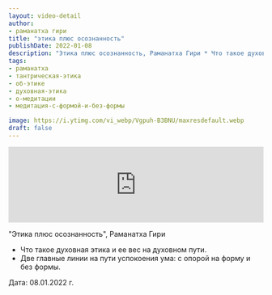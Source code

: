 ```yaml
---
layout: video-detail
author:
- раманатха гири
title: "этика плюс осознанность"
publishDate: 2022-01-08
description: "Этика плюс осознанность, Раманатха Гири * Что такое духовная этика и ее вес на духовном пути. * Две главные линии на пути успокоения ума  с опорой на форму и без формы.   Дата  08.01.2022 г."
tags: 
- раманатха
- тантрическая-этика
- об-этике
- духовная-этика
- о-медитации
- медитация-с-формой-и-без-формы

image: https://i.ytimg.com/vi_webp/Vgpuh-B3BNU/maxresdefault.webp
draft: false
---
```


<iframe width="100%" src="https://www.youtube.com/embed/Vgpuh-B3BNU" frameborder="0" allowfullscreen=""></iframe> 

 "Этика плюс осознанность", Раманатха Гири

* Что такое духовная этика и ее вес на духовном пути.
* Две главные линии на пути успокоения ума: с опорой на форму и без формы.

  
 Дата: 08.01.2022 г.

  

 